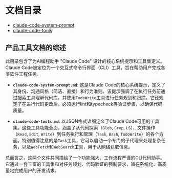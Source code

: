 # 文档目录

- [claude-code-system-prompt](./claude-code-system-prompt.md)
- [claude-code-tools](./claude-code-tools.md)

## 产品工具文档的综述

此目录包含了为AI编程助手 "Claude Code" 设计的核心系统提示和工具集定义。Claude Code被定位为一个交互式命令行界面（CLI）工具，旨在帮助用户完成各类软件工程任务。

- **`claude-code-system-prompt.md`**: 这是Claude Code的核心系统提示，定义了其身份、沟通风格（简洁、直接）和行为准则。该提示强调了在执行任务前通过搜索工具理解代码库，并使用`TodoWrite`工具进行任务规划和跟踪。它还规定了在进行代码更改后，必须运行lint和typecheck等验证步骤，以确保代码质量。

- **`claude-code-tools.md`**: 以JSON格式详细定义了Claude Code可用的工具集。这些工具功能全面，涵盖了从代码探索（`Glob`, `Grep`, `LS`）、文件操作（`Read`, `Edit`, `Write`）到任务执行和管理（`Task`, `Bash`, `TodoWrite`）的各个方面。特别值得注意的是`Task`工具，它可以启动一个专门的子代理来处理复杂任务，以及`WebFetch`和`WebSearch`工具，用于从网络获取信息。

总而言之，这两个文件共同描绘了一个功能强大、工作流程严谨的CLI代码助手。它通过一套丰富的工具集和对任务规划、代码验证的强制要求，旨在系统化、高质量地完成用户的开发请求。
